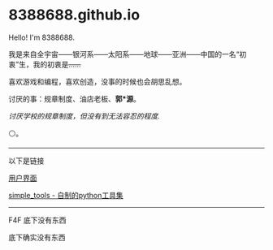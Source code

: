 # 8388688.github.io

Hello! I'm 8388688.

我是来自全宇宙——银河系——太阳系——地球——亚洲——中国的一名“初衷”生，我的初衷是~~......~~

喜欢游戏和编程，喜欢创造，没事的时候也会胡思乱想。

讨厌的事：规章制度、油店老板、**郭\*源**。

*讨厌学校的规章制度，但没有到无法容忍的程度.*

⚪。


-----
以下是链接

[用户界面](https://github.com/8388688/)

[simple_tools - 自制的python工具集](https://github.com/8388688/simple_tools)

-----
F4F 底下没有东西

底下确实没有东西
